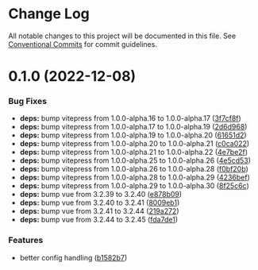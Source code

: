 # Change Log

All notable changes to this project will be documented in this file.
See [Conventional Commits](https://conventionalcommits.org) for commit guidelines.

# 0.1.0 (2022-12-08)


### Bug Fixes

* **deps:** bump vitepress from 1.0.0-alpha.16 to 1.0.0-alpha.17 ([3f7cf8f](https://github.com/tada5hi/authup/commit/3f7cf8f7ea8260ef8bb811635b294b6d59cbbd19))
* **deps:** bump vitepress from 1.0.0-alpha.17 to 1.0.0-alpha.19 ([2d6d968](https://github.com/tada5hi/authup/commit/2d6d9686e4e1c1f7087b432214bd8621c20d2c0d))
* **deps:** bump vitepress from 1.0.0-alpha.19 to 1.0.0-alpha.20 ([61651d2](https://github.com/tada5hi/authup/commit/61651d2ae4bcf104083e8f6b275c7e77de18f586))
* **deps:** bump vitepress from 1.0.0-alpha.20 to 1.0.0-alpha.21 ([c0ca022](https://github.com/tada5hi/authup/commit/c0ca022c78d5454b4a8703bdc44443f3dcd870b8))
* **deps:** bump vitepress from 1.0.0-alpha.21 to 1.0.0-alpha.22 ([4e7be2f](https://github.com/tada5hi/authup/commit/4e7be2fc4609f9197c7405ce60e67db1d2264676))
* **deps:** bump vitepress from 1.0.0-alpha.25 to 1.0.0-alpha.26 ([4e5cd53](https://github.com/tada5hi/authup/commit/4e5cd53dc925c3415e459b9d69fdc218ba81575b))
* **deps:** bump vitepress from 1.0.0-alpha.26 to 1.0.0-alpha.28 ([f0bf20b](https://github.com/tada5hi/authup/commit/f0bf20b4357bcca8f22301dfe5bcff696261cd3f))
* **deps:** bump vitepress from 1.0.0-alpha.28 to 1.0.0-alpha.29 ([4236bef](https://github.com/tada5hi/authup/commit/4236befc9f148ec822137b0a40f248ff66d328d6))
* **deps:** bump vitepress from 1.0.0-alpha.29 to 1.0.0-alpha.30 ([8f25c6c](https://github.com/tada5hi/authup/commit/8f25c6c51c511d9c9d30b38faf12c5cf2a2f57f4))
* **deps:** bump vue from 3.2.39 to 3.2.40 ([e878b09](https://github.com/tada5hi/authup/commit/e878b09808b7bda6abef052c5b9b67ecb687b14e))
* **deps:** bump vue from 3.2.40 to 3.2.41 ([8009eb1](https://github.com/tada5hi/authup/commit/8009eb103df2f96bbd222c1640ff113d78abb02e))
* **deps:** bump vue from 3.2.41 to 3.2.44 ([219a272](https://github.com/tada5hi/authup/commit/219a27243bbe0a1b31bbcb3a1f7204c8557669c6))
* **deps:** bump vue from 3.2.44 to 3.2.45 ([fda7de1](https://github.com/tada5hi/authup/commit/fda7de10263b8df071ff9b79081ccebc11d98ce9))


### Features

* better config handling ([b1582b7](https://github.com/tada5hi/authup/commit/b1582b798174c2c44e06271f3250db637a159bfd))
